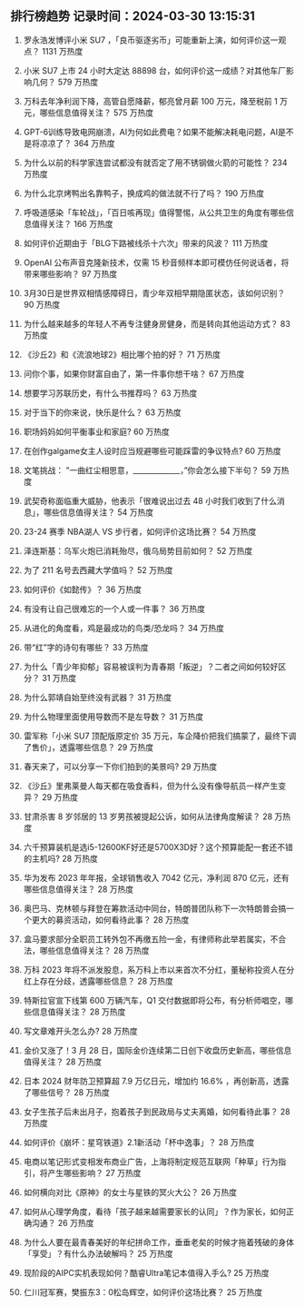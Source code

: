 
## 排行榜趋势 记录时间：2024-03-30 13:15:31
  
  1. 罗永浩发博评小米 SU7 ，「良币驱逐劣币」可能重新上演，如何评价这一观点？ 1131 万热度
    
  2. 小米 SU7 上市 24 小时大定达 88898 台，如何评价这一成绩？对其他车厂影响几何？ 579 万热度
    
  3. 万科去年净利润下降，高管自愿降薪，郁亮曾月薪 100 万元，降至税前 1 万元，哪些信息值得关注？ 575 万热度
    
  4. GPT-6训练导致电网崩溃，AI为何如此费电？如果不能解决耗电问题，AI是不是将凉凉了？ 364 万热度
    
  5. 为什么以前的科学家连尝试都没有就否定了用不锈钢做火箭的可能性？ 234 万热度
    
  6. 为什么北京烤鸭出名靠鸭子，换成鸡的做法就不行了吗？ 190 万热度
    
  7. 呼吸道感染「车轮战」，「百日咳再现」值得警惕，从公共卫生的角度有哪些信息值得关注？ 166 万热度
    
  8. 如何评价近期由于「BLG下路被线杀十六次」带来的风波？ 111 万热度
    
  9. OpenAI 公布声音克隆新技术，仅需 15 秒音频样本即可模仿任何说话者，将带来哪些影响？ 97 万热度
    
  10. 3月30日是世界双相情感障碍日，青少年双相早期隐匿状态，该如何识别？ 90 万热度
    
  11. 为什么越来越多的年轻人不再专注健身房健身，而是转向其他运动方式？ 83 万热度
    
  12. 《沙丘2》和《流浪地球2》相比哪个拍的好？ 71 万热度
    
  13. 问你个事，如果你财富自由了，第一件事你想干啥？ 67 万热度
    
  14. 想要学习苏联历史，有什么书推荐吗？ 63 万热度
    
  15. 对于当下的你来说，快乐是什么？ 63 万热度
    
  16. 职场妈妈如何平衡事业和家庭? 60 万热度
    
  17. 在创作galgame女主人设时应当规避哪些可能踩雷的争议特点? 60 万热度
    
  18. 文笔挑战： ”一曲红尘相思意，_____________，”你会怎么接下半句？ 59 万热度
    
  19. 武契奇称面临重大威胁，他表示「很难说出过去 48 小时我们收到了什么消息」，哪些信息值得关注？ 54 万热度
    
  20. 23-24 赛季 NBA湖人 VS 步行者，如何评价这场比赛？ 54 万热度
    
  21. 泽连斯基：乌军火炮已消耗殆尽，俄乌局势目前如何？ 52 万热度
    
  22. 为了 211 名号去西藏大学值吗？ 52 万热度
    
  23. 如何评价《如懿传》？ 36 万热度
    
  24. 有没有让自己很难忘的一个人或一件事？ 36 万热度
    
  25. 从进化的角度看，鸡是最成功的鸟类/恐龙吗？ 34 万热度
    
  26. 带“红”字的诗句有哪些？ 33 万热度
    
  27. 为什么「青少年抑郁」容易被误判为青春期「叛逆」？二者之间如何较好区分？ 31 万热度
    
  28. 为什么郭靖自始至终没有武器？ 31 万热度
    
  29. 为什么物理里面使用导数而不是左导数？ 31 万热度
    
  30. 雷军称「小米 SU7 顶配版原定价 35 万元，车企降价把我们搞蒙了，最终下调了售价」，透露哪些信息？ 29 万热度
    
  31. 春天来了，可以分享一下你们拍到的美景吗? 29 万热度
    
  32. 《沙丘》里弗莱曼人每天都在吸食香料，但为什么没有像导航员一样产生变异？ 29 万热度
    
  33. 甘肃杀害 8 岁邻居的 13 岁男孩被提起公诉，如何从法律角度解读？ 28 万热度
    
  34. 六千预算装机是选i5-12600KF好还是5700X3D好？这个预算能配一套还不错的主机吗? 28 万热度
    
  35. 华为发布 2023 年年报，全球销售收入 7042 亿元，净利润 870 亿元，还有哪些信息值得关注？ 28 万热度
    
  36. 奥巴马、克林顿与拜登在筹款活动中同台，特朗普团队称下一次特朗普会搞一个更大的募资活动，如何看待此事？ 28 万热度
    
  37. 盒马要求部分全职员工转外包不再缴五险一金，有律师称此举若属实，不合法，哪些信息值得关注？ 28 万热度
    
  38. 万科 2023 年将不派发股息，系万科上市以来首次不分红，董秘称投资人在分红上存在分歧，透露哪些信息？ 28 万热度
    
  39. 特斯拉官宣下线第 600 万辆汽车，Q1 交付数据即将公布，有分析师唱空，哪些信息值得关注？ 28 万热度
    
  40. 写文章难开头怎么办? 28 万热度
    
  41. 金价又涨了！3 月 28 日，国际金价连续第二日创下收盘历史新高，哪些信息值得关注？ 28 万热度
    
  42. 日本 2024 财年防卫预算超 7.9 万亿日元，增加约 16.6% ，再创新高，透露了哪些信号？ 28 万热度
    
  43. 女子生孩子后未出月子，抱着孩子到民政局与丈夫离婚，如何看待此事？ 28 万热度
    
  44. 如何评价《崩坏：星穹铁道》2.1新活动「杯中逸事」？ 28 万热度
    
  45. 电商以笔记形式变相发布商业广告，上海将制定规范互联网「种草」行为指引，将产生哪些影响？ 27 万热度
    
  46. 如何横向对比《原神》的女士与星铁的冥火大公？ 26 万热度
    
  47. 如何从心理学角度，看待「孩子越来越需要家长的认同」？作为家长，如何正确沟通？ 26 万热度
    
  48. 为什么人要在最青春美好的年纪拼命工作，垂垂老矣的时候才拖着残破的身体「享受」？有什么办法破解吗？ 25 万热度
    
  49. 现阶段的AIPC实机表现如何？酷睿Ultra笔记本值得入手么? 25 万热度
    
  50. 仁川冠军赛，樊振东3：0松岛辉空，如何评价这场比赛？ 25 万热度
    